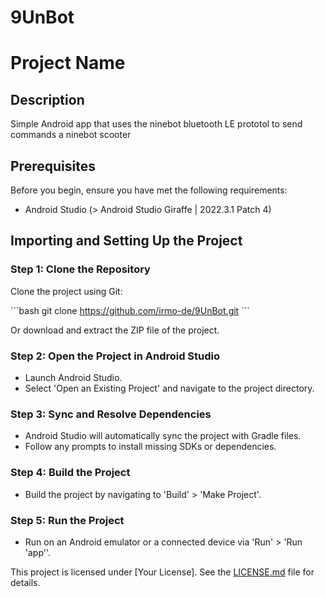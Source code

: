 # 9UnBot

# Project Name

## Description

Simple Android app that uses the ninebot bluetooth LE prototol to send commands a ninebot scooter

## Prerequisites

Before you begin, ensure you have met the following requirements:

- Android Studio (> Android Studio Giraffe | 2022.3.1 Patch 4)

## Importing and Setting Up the Project

### Step 1: Clone the Repository

Clone the project using Git:

\```bash
git clone https://github.com/irmo-de/9UnBot.git
\```

Or download and extract the ZIP file of the project.

### Step 2: Open the Project in Android Studio

- Launch Android Studio.
- Select 'Open an Existing Project' and navigate to the project directory.

### Step 3: Sync and Resolve Dependencies

- Android Studio will automatically sync the project with Gradle files.
- Follow any prompts to install missing SDKs or dependencies.

### Step 4: Build the Project

- Build the project by navigating to 'Build' > 'Make Project'.

### Step 5: Run the Project

- Run on an Android emulator or a connected device via 'Run' > 'Run 'app''.




This project is licensed under [Your License]. See the [LICENSE.md](LINK_TO_LICENSE.MD) file for details.
